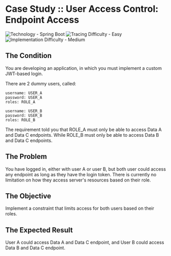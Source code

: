 # Case Study :: User Access Control: Endpoint Access

![Technology - Spring Boot](https://img.shields.io/badge/Technology-Spring_Boot-blue)
![Tracing Difficulty - Easy](https://img.shields.io/badge/Tracing_Difficulty-Easy-blue)
![Implementation Difficulty - Medium](https://img.shields.io/badge/Implementation_Difficulty-Medium-orange)

## The Condition

You are developing an application, in which you must implement a custom JWT-based login.

There are 2 dummy users, called:

```text
username: USER_A
password: USER_A
roles: ROLE_A
```

```text
username: USER_B
password: USER_B
roles: ROLE_B
```

The requirement told you that ROLE_A must only be able to access Data A and Data C endpoints. While ROLE_B must only be able to access Data B and Data C endpoints.

## The Problem

You have logged in, either with user A or user B, but both user could access any endpoint as long as they have the login token. There is currently no limitation on how they access server's resources based on their role.

## The Objective

Implement a constraint that limits access for both users based on their roles.

## The Expected Result

User A could access Data A and Data C endpoint, and User B could access Data B and Data C endpoint.
